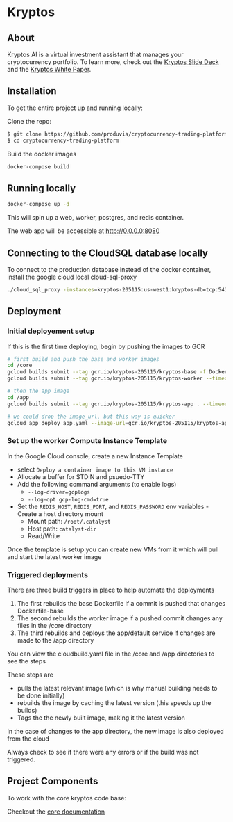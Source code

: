 # Kryptos

## About

Kryptos AI is a virtual investment assistant that manages your cryptocurrency portfolio. To learn more, check out the [Kryptos Slide Deck](https://docs.google.com/presentation/d/1O3BQ6fS9SuokJud8TZ1XPXX5QbjefAEiXNR3cxJIJwE/view) and the [Kryptos White Paper](https://docs.google.com/document/d/1Um9yoosEj-oZdEF3yMK2pt5TI0O2aRYhgkC0XJf_BVo/view).


## Installation

To get the entire project up and running locally:


Clone the repo:
```bash
$ git clone https://github.com/produvia/cryptocurrency-trading-platform.git
$ cd cryptocurrency-trading-platform
```

Build the docker images
```bash
docker-compose build
```


## Running locally

```bash
docker-compose up -d
```

This will spin up a web, worker, postgres, and redis container.

The web app will be accessible at http://0.0.0.0:8080



## Connecting to the CloudSQL database locally

To connect to the production database instead of the docker container, install the google cloud local cloud-sql-proxy
```bash
./cloud_sql_proxy -instances=kryptos-205115:us-west1:kryptos-db=tcp:5432
```


## Deployment

### Initial deployement setup
If this is the first time deploying, begin by pushing the images to GCR

```bash
# first build and push the base and worker images
cd /core
gcloud builds submit --tag gcr.io/kryptos-205115/kryptos-base -f Dockerfile-base --timeout 1200 .
gcloud builds submit --tag gcr.io/kryptos-205115/kryptos-worker --timeout 1200 .

# then the app image
cd /app
gcloud builds submit --tag gcr.io/kryptos-205115/kryptos-app . --timeout 1200
```

```bash
# we could drop the image_url, but this way is quicker
gcloud app deploy app.yaml --image-url=gcr.io/kryptos-205115/kryptos-app
```

### Set up the worker Compute Instance Template

In the Google Cloud console, create a new Instance Template

- select `Deploy a container image to this VM instance`
- Allocate a buffer for STDIN and psuedo-TTY
- Add the following command arguments (to enable logs)
    - `--log-driver=gcplogs`
    - `--log-opt gcp-log-cmd=true`
- Set the `REDIS_HOST`, `REDIS_PORT`, and `REDIS_PASSWORD` env variables
-Create a host directory mount
    - Mount path: `/root/.catalyst`
    - Host path: `catalyst-dir`
    - Read/Write

Once the template is setup you can create new VMs from it which will pull and start the latest worker image



### Triggered deployments
There are three build triggers in place to help automate the deployments

1. The first rebuilds the base Dockerfile if a commit is pushed that changes Dockerfile-base
2. The second rebuilds the worker image if a pushed commit changes any files in the /core directory
3. The third rebuilds and deploys the app/default service if changes are made to the /app directory

You can view the cloudbuild.yaml file in the /core and /app directories to see the steps

These steps are
- pulls the latest relevant image (which is why manual building needs to be done initially)
- rebuilds the image by caching the latest version (this speeds up the builds)
- Tags the the newly built image, making it the latest version

In the case of changes to the app directory, the new image is also deployed from the cloud

Always check to see if there were any errors or if the build was not triggered.


## Project Components

To work with the core kryptos code base:

Checkout the [core documentation](core/README.md)
